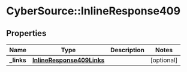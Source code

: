 # CyberSource::InlineResponse409

## Properties
Name | Type | Description | Notes
------------ | ------------- | ------------- | -------------
**_links** | [**InlineResponse409Links**](InlineResponse409Links.md) |  | [optional] 


